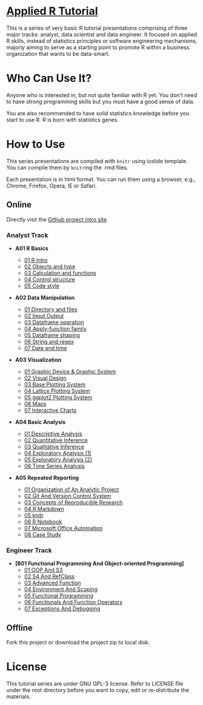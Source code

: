 # [Applied R Tutorial](https://madlogos.github.io/R_Tutorial)

This is a series of very basic R tutorial presentations comprising of three major tracks: analyst, data scientist and data engineer. It focused on applied R skills, instead of statistics principles or software engineering mechanisms, majorly aiming to serve as a starting point to promote R within a business organization that wants to be data-smart. 

# Who Can Use It?

Anyone who is interested in, but not quite familiar with R yet. You don't need to have strong programming skills but you must have a good sense of data.

You are also recommended to have solid statistics knowledge before you start to use R. R is born with statistics genes. 

# How to Use

This series presentations are compiled with `knitr` using ioslide template. You can compile them by `knitr`ing the .rmd files.

Each presentation is in html format. You can run them using a browser, e.g., Chrome, Firefox, Opera, IE or Safari.


## Online

Directly visit the [Github project intro site](https://madlogos.github.io/R_Tutorial)

### Analyst Track

- **A01 R Basics**
    - [01 R intro](https://madlogos.github.io/R_Tutorial/A01%20R%20Basics/A01_01_intro.html)
    - [02 Objects and type](https://madlogos.github.io/R_Tutorial/A01%20R%20Basics/A01_02_type.html)
    - [03 Calculation and functions](https://madlogos.github.io/R_Tutorial/A01%20R%20Basics/A01_03_calc.html)
    - [04 Control structure](https://madlogos.github.io/R_Tutorial/A01%20R%20Basics/A01_04_ctrl.html)
    - [05 Code style](https://madlogos.github.io/R_Tutorial/A01%20R%20Basics/A01_05_style.html)
    
- **A02 Data Manipulation**
    - [01 Directory and files](https://madlogos.github.io/R_Tutorial/A02%20Data%20Manipulation/A02_01_file.html)
    - [02 Input Output](https://madlogos.github.io/R_Tutorial/A02%20Data%20Manipulation/A02_02_io.html)
    - [03 Dataframe operation](https://madlogos.github.io/R_Tutorial/A02%20Data%20Manipulation/A02_03_df_ops.html)
    - [04 Apply-function family](https://madlogos.github.io/R_Tutorial/A02%20Data%20Manipulation/A02_04_apply_family.html)
    - [05 Dataframe shaping](https://madlogos.github.io/R_Tutorial/A02%20Data%20Manipulation/A02_05_df_shaping.html)
    - [06 String and regex](https://madlogos.github.io/R_Tutorial/A02%20Data%20Manipulation/A02_06_string_regex.html)
    - [07 Date and time](https://madlogos.github.io/R_Tutorial/A02%20Data%20Manipulation/A02_07_date_time.html)
    
- **A03 Visualization**
    - [01 Graphic Device & Graphic System](https://madlogos.github.io/R_Tutorial/A03%20Visualization/A03_01_graphicDevice.html)
    - [02 Visual Design](https://madlogos.github.io/R_Tutorial/A03%20Visualization/A03_02_visualDesign.html)
    - [03 Base Plotting System](https://madlogos.github.io/R_Tutorial/A03%20Visualization/A03_03_plotBase.html)
    - [04 Lattice Plotting System](https://madlogos.github.io/R_Tutorial/A03%20Visualization/A03_04_lattice.html)
    - [05 ggplot2 Plotting System](https://madlogos.github.io/R_Tutorial/A03%20Visualization/A03_05_ggplot2.html)
    - [06 Maps](https://madlogos.github.io/R_Tutorial/A03%20Visualization/A03_06_map.html)
    - [07 Interactive Charts](https://madlogos.github.io/R_Tutorial/A03%20Visualization/A03_07_interactive.html)
    
- **A04 Basic Analysis**
    - [01 Descriptive Analysis](https://madlogos.github.io/R_Tutorial/A04%20Basic%20Analysis/A04_01_descriptive.html)
    - [02 Quantitative Inference](https://madlogos.github.io/R_Tutorial/A04%20Basic%20Analysis/A04_02_quantitative.html)
    - [03 Qualitative Inference](https://madlogos.github.io/R_Tutorial/A04%20Basic%20Analysis/A04_03_qualitative.html)
    - [04 Exploratory Analysis (1)](https://madlogos.github.io/R_Tutorial/A04%20Basic%20Analysis/A04_04_exploratory1.html)
    - [05 Exploratory Analysis (2)](https://madlogos.github.io/R_Tutorial/A04%20Basic%20Analysis/A04_05_exploratory2.html)
    - [06 Time Series Analysis](https://madlogos.github.io/R_Tutorial/A04%20Basic%20Analysis/A04_06_timeseries.html)
    
- **A05 Repeated Reporting**
    - [01 Organization of An Analytic Project](https://madlogos.github.io/R_Tutorial/A05%20Repeated%20Reporting/A05_01_organization.html)
    - [02 Git And Version Control System](https://madlogos.github.io/R_Tutorial/A05%20Repeated%20Reporting/A05_02_git.html)
    - [03 Concepts of Reproducible Research](https://madlogos.github.io/R_Tutorial/A05%20Repeated%20Reporting/A05_03_reproReport.html)
    - [04 R Markdown](https://madlogos.github.io/R_Tutorial/A05%20Repeated%20Reporting/A05_04_markdown.html)
    - [05 knitr](https://madlogos.github.io/R_Tutorial/A05%20Repeated%20Reporting/A05_05_knitr.html)
    - [06 R Notebook](https://madlogos.github.io/R_Tutorial/A05%20Repeated%20Reporting/A05_06_notebook.html)
    - [07 Microsoft Office Automation](https://madlogos.github.io/R_Tutorial/A05%20Repeated%20Reporting/A05_07_msDoc.html)
    - [08 Case Study](https://madlogos.github.io/R_Tutorial/A05%20Repeated%20Reporting/A05_08_caseStudy.html)

### Engineer Track

- **[B01 Functional Programming And Object-oriented Programming]**
    - [01 OOP And S3](https://madlogos.github.io/R_Tutorial/B01%20FP%20And%20OOP/B01_01_OOP_S3.html)
    - [02 S4 And RefClass](https://madlogos.github.io/R_Tutorial/B01%20FP%20And%20OOP/B01_02_S4_RC.html)
    - [03 Advanced Function](https://madlogos.github.io/R_Tutorial/B01%20FP%20And%20OOP/B01_03_advFunc.html)
    - [04 Environment And Scoping](https://madlogos.github.io/R_Tutorial/B01%20FP%20And%20OOP/B01_04_env.html)
    - [05 Functional Programming](https://madlogos.github.io/R_Tutorial/B01%20FP%20And%20OOP/B01_05_funcProg.html)
    - [06 Functionals And Function Operators](https://madlogos.github.io/R_Tutorial/B01%20FP%20And%20OOP/B01_06_funl_opr.html)
    - [07 Exceptions And Debugging](https://madlogos.github.io/R_Tutorial/B01%20FP%20And%20OOP/B01_07_debug.html)

## Offline

Fork this project or download the project zip to local disk.


# License

This tutorial series are under GNU GPL-3 license. Refer to LICENSE file under the root directory before you want to copy, edit or re-distribute the materials.
